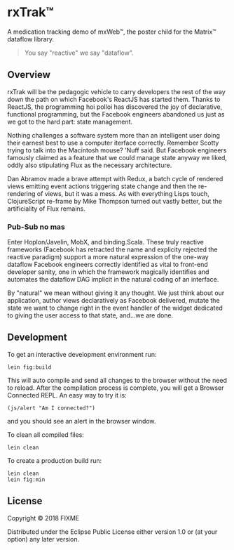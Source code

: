 # rxTrak&trade;

A medication tracking demo of mxWeb&trade;, the poster child for the Matrix&trade; dataflow library.

> You say "reactive" we say "dataflow".

## Overview

rxTrak will be the pedagogic vehicle to carry developers the rest of the way down the path on which Facebook's ReactJS has started them. Thanks to ReactJS, the programming hoi polloi has discovered the joy of declarative, functional programming, but the Facebook engineers abandoned us just as we got to the hard part: state management.

Nothing challenges a software system more than an intelligent user doing their earnest best to use a computer iterface correctly. Remember Scotty trying to talk into the Macintosh mouse? 'Nuff said. But Facebook engineers famously claimed as a feature that we could manage state anyway we liked, oddly also stipulating Flux as the necessary architecture.

Dan Abramov made a brave attempt with Redux, a batch cycle of rendered views emitting event actions triggering state change and then the re-rendering of views, but it was a mess. As with everything Lisps touch, ClojureScript re-frame by Mike Thompson turned out vastly better, but the artificiality of Flux remains.

### Pub-Sub no mas
Enter Hoplon/Javelin, MobX, and binding.Scala. These truly reactive frameworks (Facebook has retracted the name and explicity rejected the reactive paradigm) support a more natural expression of the one-way dataflow Facebook engineers correctly identified as vital to front-end developer sanity, one in which the framework magically identifies and automates the dataflow DAG implicit in the natural coding of an interface.

By "natural" we mean without giving it any thought. We just think about our application, author views declaratively as Facebook delivered, mutate the state we want to change right in the event handler of the widget dedicated to giving the user access to that state, and...we are done.

## Development

To get an interactive development environment run:

    lein fig:build

This will auto compile and send all changes to the browser without the
need to reload. After the compilation process is complete, you will
get a Browser Connected REPL. An easy way to try it is:

    (js/alert "Am I connected?")

and you should see an alert in the browser window.

To clean all compiled files:

	lein clean

To create a production build run:

	lein clean
	lein fig:min


## License

Copyright © 2018 FIXME

Distributed under the Eclipse Public License either version 1.0 or (at your option) any later version.
